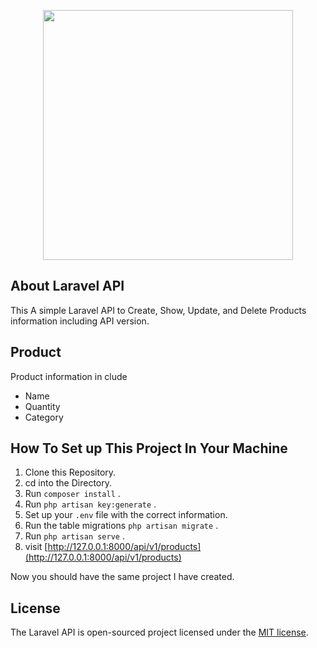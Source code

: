 <p align="center"><img src="https://res.cloudinary.com/dtfbvvkyp/image/upload/v1566331377/laravel-logolockup-cmyk-red.svg" width="400"></p>



## About Laravel API
This A simple Laravel API to Create, Show, Update, and Delete Products information including API version.

## Product 
Product information in clude 

 - Name
 - Quantity 
 - Category


## How To Set up This Project In Your Machine

1. Clone this Repository.
2. cd into the Directory.
3. Run `composer install` .
4. Run `php artisan key:generate` .
5. Set up your `.env` file with the correct information. 
6. Run the table migrations `php artisan migrate` .
7. Run `php artisan serve` .
8. visit [http://127.0.0.1:8000/api/v1/products](http://127.0.0.1:8000/api/v1/products)

Now you should have the same project I have created.


## License

The Laravel API is open-sourced project licensed under the [MIT license](https://opensource.org/licenses/MIT).
